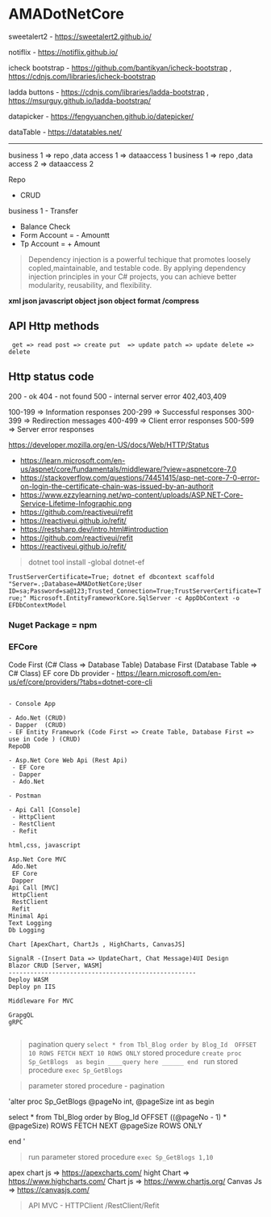 # AMADotNetCore

sweetalert2 - https://sweetalert2.github.io/

notiflix - https://notiflix.github.io/

icheck bootstrap - https://github.com/bantikyan/icheck-bootstrap  , https://cdnjs.com/libraries/icheck-bootstrap

ladda buttons - https://cdnjs.com/libraries/ladda-bootstrap , https://msurguy.github.io/ladda-bootstrap/

datapicker - https://fengyuanchen.github.io/datepicker/

dataTable - https://datatables.net/

---

business 1 => repo ,data access 1 => dataaccess 1
business 1 => repo ,data access 2 => dataaccess 2

Repo
- CRUD


business 1 -
Transfer
- Balance Check
- Form Account = - Amountt
- Tp Account = + Amount


>Dependency injection is a powerful techique that promotes loosely copled,maintainable, and testable code. By applying dependency injection principles in your C# projects, you can achieve better modularity, reusability, and flexibility.

**xml
json
javascript object
json object
format /compress**


API Http methods
---------------------
` get => read
 post => create
 put  => update
 patch => update
 delete => delete`

Http status code
---------------------
200 - ok
404 - not found
500 - internal server error
402,403,409

100-199  => Information responses 
200-299  => Successful responses
300-399  => Redirection messages
400-499  => Client error responses
500-599  => Server error responses

https://developer.mozilla.org/en-US/docs/Web/HTTP/Status


- https://learn.microsoft.com/en-us/aspnet/core/fundamentals/middleware/?view=aspnetcore-7.0 
- https://stackoverflow.com/questions/74451415/asp-net-core-7-0-error-on-login-the-certificate-chain-was-issued-by-an-authorit 
- https://www.ezzylearning.net/wp-content/uploads/ASP.NET-Core-Service-Lifetime-Infographic.png 
- https://github.com/reactiveui/refit
- https://reactiveui.github.io/refit/
- https://restsharp.dev/intro.html#introduction 
- https://github.com/reactiveui/refit 
- https://reactiveui.github.io/refit/


> dotnet tool install -global dotnet-ef

`TrustServerCertificate=True;
dotnet ef dbcontext scaffold "Server=.;Database=AMADotNetCore;User ID=sa;Password=sa@123;Trusted_Connection=True;TrustServerCertificate=True;" Microsoft.EntityFrameworkCore.SqlServer -c AppDbContext -o EFDbContextModel`

### Nuget Package = npm


### EFCore
Code First (C# Class => Database Table)
Database First (Database Table => C# Class)
EF core Db provider - https://learn.microsoft.com/en-us/ef/core/providers/?tabs=dotnet-core-cli

````

- Console App

- Ado.Net (CRUD)
- Dapper  (CRUD)
- EF Entity Framework (Code First => Create Table, Database First => use in Code ) (CRUD)
RepoDB

- Asp.Net Core Web Api (Rest Api) 
 - EF Core
 - Dapper 
 - Ado.Net

- Postman

- Api Call [Console]
 - HttpClient
 - RestClient
 - Refit

html,css, javascript

Asp.Net Core MVC
 Ado.Net
 EF Core
 Dapper 
Api Call [MVC]
 HttpClient
 RestClient
 Refit
Minimal Api
Text Logging 
Db Logging

Chart [ApexChart, ChartJs , HighCharts, CanvasJS]

SignalR -(Insert Data => UpdateChart, Chat Message)4UI Design 
Blazor CRUD [Server, WASM]
----------------------------------------------------
Deploy WASM
Deploy pn IIS

Middleware For MVC

GrapgQL
gRPC


````


> pagination query 
 `
select * from Tbl_Blog order by Blog_Id 
OFFSET 10 ROWS
FETCH NEXT 10 ROWS ONLY
 `
 > stored procedure
 `
 create proc Sp_GetBlogs 
 as begin
 ____query here ______
 end 
 `
 > run stored procedure 
`exec Sp_GetBlogs`

>parameter stored procedure - pagination

'alter proc Sp_GetBlogs 
@pageNo int,
@pageSize int
 as begin

 select * from Tbl_Blog order by Blog_Id 
OFFSET ((@pageNo - 1) * @pageSize) ROWS
FETCH NEXT @pageSize ROWS ONLY

 end 
 '

  > run parameter stored procedure 
`exec Sp_GetBlogs 1,10`


apex chart js  => https://apexcharts.com/
hight Chart => https://www.highcharts.com/
Chart js => https://www.chartjs.org/
Canvas Js => https://canvasjs.com/

>API MVC - HTTPClient /RestClient/Refit